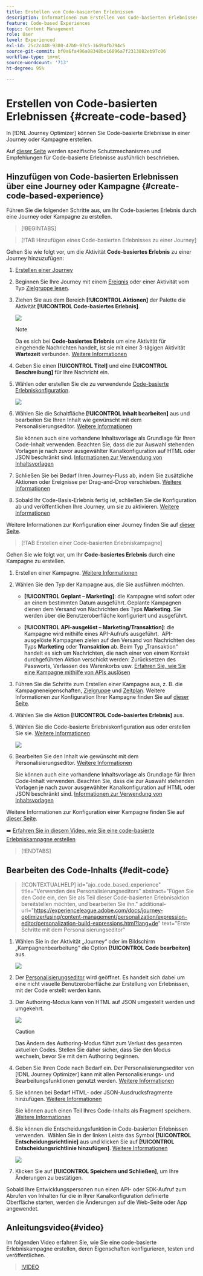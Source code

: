 ```yaml
---
title: Erstellen von Code-basierten Erlebnissen
description: Informationen zum Erstellen von Code-basierten Erlebnissen in Journey Optimizer
feature: Code-based Experiences
topic: Content Management
role: User
level: Experienced
exl-id: 25c2c448-9380-47b0-97c5-16d9afb794c5
source-git-commit: bf0a6fa496a08348be16896a7f2313882eb97c06
workflow-type: tm+mt
source-wordcount: '713'
ht-degree: 95%

---
```


# Erstellen von Code-basierten Erlebnissen {#create-code-based}

In [!DNL Journey Optimizer] können Sie Code-basierte Erlebnisse in einer Journey oder Kampagne erstellen.

Auf [dieser Seite](code-based-prerequisites.md) werden spezifische Schutzmechanismen und Empfehlungen für Code-basierte Erlebnisse ausführlich beschrieben.

## Hinzufügen von Code-basierten Erlebnissen über eine Journey oder Kampagne {#create-code-based-experience}

Führen Sie die folgenden Schritte aus, um Ihr Code-basiertes Erlebnis durch eine Journey oder Kampagne zu erstellen.

>[!BEGINTABS]

>[!TAB  Hinzufügen eines Code-basierten Erlebnisses zu einer Journey]

Gehen Sie wie folgt vor, um die Aktivität **Code-basiertes Erlebnis** zu einer Journey hinzuzufügen:

1. [Erstellen einer Journey](../building-journeys/journey-gs.md)

1. Beginnen Sie Ihre Journey mit einem [Ereignis](../building-journeys/general-events.md) oder einer Aktivität vom Typ [Zielgruppe lesen](../building-journeys/read-audience.md).

1. Ziehen Sie aus dem Bereich **[!UICONTROL Aktionen]** der Palette die Aktivität **[!UICONTROL Code-basiertes Erlebnis]**.

   ![](assets/code-based-activity-journey.png)

   >[!NOTE]
   >
   >Da es sich bei **Code-basiertes Erlebnis** um eine Aktivität für eingehende Nachrichten handelt, ist sie mit einer 3-tägigen Aktivität **Wartezeit** verbunden. [Weitere Informationen](../building-journeys/wait-activity.md#auto-wait-node)

1. Geben Sie einen **[!UICONTROL Titel]** und eine **[!UICONTROL Beschreibung]** für Ihre Nachricht ein.

1. Wählen oder erstellen Sie die zu verwendende [Code-basierte Erlebniskonfiguration](code-based-configuration.md).

   ![](assets/code-based-activity-config.png)

1. Wählen Sie die Schaltfläche **[!UICONTROL Inhalt bearbeiten]** aus und bearbeiten Sie Ihren Inhalt wie gewünscht mit dem Personalisierungseditor. [Weitere Informationen](#edit-code)

   Sie können auch eine vorhandene Inhaltsvorlage als Grundlage für Ihren Code-Inhalt verwenden. Beachten Sie, dass die zur Auswahl stehenden Vorlagen je nach zuvor ausgewählter Kanalkonfiguration auf HTML oder JSON beschränkt sind. [Informationen zur Verwendung von Inhaltsvorlagen](../content-management/use-content-templates.md)

1. Schließen Sie bei Bedarf Ihren Journey-Fluss ab, indem Sie zusätzliche Aktionen oder Ereignisse per Drag-and-Drop verschieben. [Weitere Informationen](../building-journeys/about-journey-activities.md)

1. Sobald Ihr Code-Basis-Erlebnis fertig ist, schließen Sie die Konfiguration ab und veröffentlichen Ihre Journey, um sie zu aktivieren. [Weitere Informationen](../building-journeys/publishing-the-journey.md)

Weitere Informationen zur Konfiguration einer Journey finden Sie auf [dieser Seite](../building-journeys/journey-gs.md).

>[!TAB Erstellen einer Code-basierten Erlebniskampagne]

Gehen Sie wie folgt vor, um Ihr **Code-basiertes Erlebnis** durch eine Kampagne zu erstellen.

1. Erstellen einer Kampagne. [Weitere Informationen](../campaigns/create-campaign.md)

1. Wählen Sie den Typ der Kampagne aus, die Sie ausführen möchten.

   * **[!UICONTROL Geplant – Marketing]**: die Kampagne wird sofort oder an einem bestimmten Datum ausgeführt. Geplante Kampagnen dienen dem Versand von Nachrichten des Typs **Marketing**. Sie werden über die Benutzeroberfläche konfiguriert und ausgeführt.

   * **[!UICONTROL API-ausgelöst – Marketing/Transaktion]**: die Kampagne wird mithilfe eines API-Aufrufs ausgeführt.  API-ausgelöste Kampagnen zielen auf den Versand von Nachrichten des Typs **Marketing** oder **Transaktion** ab. Beim Typ „Transaktion“ handelt es sich um Nachrichten, die nach einer von einem Kontakt durchgeführten Aktion verschickt werden: Zurücksetzen des Passworts, Verlassen des Warenkorbs usw. [Erfahren Sie, wie Sie eine Kampagne mithilfe von APIs auslösen](../campaigns/api-triggered-campaigns.md)

1. Führen Sie die Schritte zum Erstellen einer Kampagne aus, z. B. die Kampagneneigenschaften, [Zielgruppe](../audience/about-audiences.md) und [Zeitplan](../campaigns/create-campaign.md#schedule). Weitere Informationen zur Konfiguration Ihrer Kampagne finden Sie auf [dieser Seite](../campaigns/get-started-with-campaigns.md).

1. Wählen Sie die Aktion **[!UICONTROL Code-basiertes Erlebnis]** aus.

1. Wählen Sie die Code-basierte Erlebniskonfiguration aus oder erstellen Sie sie. [Weitere Informationen](code-based-configuration.md)

   ![](assets/code-based-campaign-surface.png)

1. Bearbeiten Sie den Inhalt wie gewünscht mit dem Personalisierungseditor. [Weitere Informationen](#edit-code)

   Sie können auch eine vorhandene Inhaltsvorlage als Grundlage für Ihren Code-Inhalt verwenden. Beachten Sie, dass die zur Auswahl stehenden Vorlagen je nach zuvor ausgewählter Kanalkonfiguration auf HTML oder JSON beschränkt sind. [Informationen zur Verwendung von Inhaltsvorlagen](../content-management/use-content-templates.md)

   <!--![](assets/code-based-campaign-edit-content.png)-->

Weitere Informationen zur Konfiguration einer Kampagne finden Sie auf [dieser Seite](../campaigns/get-started-with-campaigns.md).

➡️ [Erfahren Sie in diesem Video, wie Sie eine code-basierte Erlebniskampagne erstellen](#video)

>[!ENDTABS]

## Bearbeiten des Code-Inhalts {#edit-code}

>[!CONTEXTUALHELP]
>id="ajo_code_based_experience"
>title="Verwenden des Personalisierungseditors"
>abstract="Fügen Sie den Code ein, den Sie als Teil dieser Code-basierten Erlebnisaktion bereitstellen möchten, und bearbeiten Sie ihn."
>additional-url="https://experienceleague.adobe.com/docs/journey-optimizer/using/content-management/personalization/expression-editor/personalization-build-expressions.html?lang=de" text="Erste Schritte mit dem Personalisierungseditor"

1. Wählen Sie in der Aktivität „Journey“ oder im Bildschirm „Kampagnenbearbeitung“ die Option **[!UICONTROL Code bearbeiten]** aus.

   ![](assets/code-based-campaign-edit-code.png)

1. Der [Personalisierungseditor](../personalization/personalization-build-expressions.md) wird geöffnet. Es handelt sich dabei um eine nicht visuelle Benutzeroberfläche zur Erstellung von Erlebnissen, mit der Code erstellt werden kann.

1. Der Authoring-Modus kann von HTML auf JSON umgestellt werden und umgekehrt.

   ![](assets/code-based-campaign-code-editor.png)

   >[!CAUTION]
   >
   >Das Ändern des Authoring-Modus führt zum Verlust des gesamten aktuellen Codes. Stellen Sie daher sicher, dass Sie den Modus wechseln, bevor Sie mit dem Authoring beginnen.

1. Geben Sie Ihren Code nach Bedarf ein. Der Personalisierungseditor von [!DNL Journey Optimizer] kann mit allen Personalisierungs- und Bearbeitungsfunktionen genutzt werden. [Weitere Informationen](../personalization/personalization-build-expressions.md)

1. Sie können bei Bedarf HTML- oder JSON-Ausdrucksfragmente hinzufügen. [Weitere Informationen](../personalization/use-expression-fragments.md)

   Sie können auch einen Teil Ihres Code-Inhalts als Fragment speichern. [Weitere Informationen](../content-management/fragments.md#save-as-expression-fragment)

1. Sie können die Entscheidungsfunktion in Code-basierten Erlebnissen verwenden.  Wählen Sie in der linken Leiste das Symbol **[!UICONTROL Entscheidungsrichtlinie]** aus und klicken Sie auf **[!UICONTROL Entscheidungsrichtlinie hinzufügen]**. [Weitere Informationen](../experience-decisioning/create-decision.md)

   ![](assets/code-based-campaign-create-decision.png)

1. Klicken Sie auf **[!UICONTROL Speichern und Schließen]**, um Ihre Änderungen zu bestätigen.

Sobald Ihre Entwicklungspersonen nun einen API- oder SDK-Aufruf zum Abrufen von Inhalten für die in Ihrer Kanalkonfiguration definierte Oberfläche starten, werden die Änderungen auf die Web-Seite oder App angewendet.

## Anleitungsvideo{#video}

Im folgenden Video erfahren Sie, wie Sie eine code-basierte Erlebniskampagne erstellen, deren Eigenschaften konfigurieren, testen und veröffentlichen.

>[!VIDEO](https://video.tv.adobe.com/v/3428868/?quality=12&learn=on)
